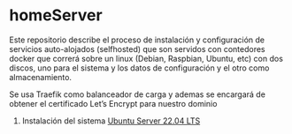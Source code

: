 # homeServer

Este repositorio describe el proceso de instalación y configuración de servicios auto-alojados (selfhosted) que son  servidos con contedores docker que correrá sobre un linux (Debian, Raspbian, Ubuntu, etc) con dos discos, uno para el sistema y los datos de configuración y el otro como almacenamiento.

Se usa Traefik como balanceador de carga y ademas se encargará de obtener el certificado Let’s Encrypt para nuestro dominio

1. Instalación del sistema [Ubuntu Server 22.04 LTS](Install.md)


